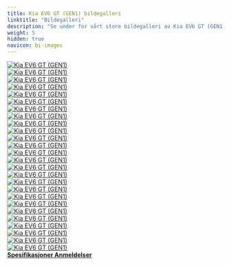 ```yaml
---
title: Kia EV6 GT (GEN1) bildegalleri
linktitle: "Bildegalleri"
description: "Se under for vårt store bildegalleri av Kia EV6 GT (GEN1). Klikk på bildene for høyoppløselige versjoner."
weight: 5
hidden: true
navicon: bi-images
---
```

<!-- markdownlint-disable MD033 -->
<div class="row" id ="my-gallery">
	<div class="pswp-grid-item col-6 col-md-4">
		<a href="https://media.evkx.net/multimedia/models/kia/ev6/ev6_gt_gen1/charging_1.jpg"
data-pswp-src="https://media.evkx.net/multimedia/models/kia/ev6/ev6_gt_gen1/charging_1.jpg"
data-pswp-width="1920"
data-pswp-height="1080" 
target="_blank">
			<img src="https://media.evkx.net/multimedia/models/kia/ev6/ev6_gt_gen1/charging_1_xst.jpg" alt="Kia EV6 GT (GEN1)" class="img-fluid " />
		</a>
	</div>
	<div class="pswp-grid-item col-6 col-md-4">
		<a href="https://media.evkx.net/multimedia/models/kia/ev6/ev6_gt_gen1/charging_2.jpg"
data-pswp-src="https://media.evkx.net/multimedia/models/kia/ev6/ev6_gt_gen1/charging_2.jpg"
data-pswp-width="1920"
data-pswp-height="1080" 
target="_blank">
			<img src="https://media.evkx.net/multimedia/models/kia/ev6/ev6_gt_gen1/charging_2_xst.jpg" alt="Kia EV6 GT (GEN1)" class="img-fluid " />
		</a>
	</div>
	<div class="pswp-grid-item col-6 col-md-4">
		<a href="https://media.evkx.net/multimedia/models/kia/ev6/ev6_gt_gen1/charging_3.jpg"
data-pswp-src="https://media.evkx.net/multimedia/models/kia/ev6/ev6_gt_gen1/charging_3.jpg"
data-pswp-width="1920"
data-pswp-height="1080" 
target="_blank">
			<img src="https://media.evkx.net/multimedia/models/kia/ev6/ev6_gt_gen1/charging_3_xst.jpg" alt="Kia EV6 GT (GEN1)" class="img-fluid " />
		</a>
	</div>
	<div class="pswp-grid-item col-6 col-md-4">
		<a href="https://media.evkx.net/multimedia/models/kia/ev6/ev6_gt_gen1/climatecontrol_1.jpg"
data-pswp-src="https://media.evkx.net/multimedia/models/kia/ev6/ev6_gt_gen1/climatecontrol_1.jpg"
data-pswp-width="1920"
data-pswp-height="1080" 
target="_blank">
			<img src="https://media.evkx.net/multimedia/models/kia/ev6/ev6_gt_gen1/climatecontrol_1_xst.jpg" alt="Kia EV6 GT (GEN1)" class="img-fluid " />
		</a>
	</div>
	<div class="pswp-grid-item col-6 col-md-4">
		<a href="https://media.evkx.net/multimedia/models/kia/ev6/ev6_gt_gen1/exterior_1.jpg"
data-pswp-src="https://media.evkx.net/multimedia/models/kia/ev6/ev6_gt_gen1/exterior_1.jpg"
data-pswp-width="1920"
data-pswp-height="1080" 
target="_blank">
			<img src="https://media.evkx.net/multimedia/models/kia/ev6/ev6_gt_gen1/exterior_1_xst.jpg" alt="Kia EV6 GT (GEN1)" class="img-fluid " />
		</a>
	</div>
	<div class="pswp-grid-item col-6 col-md-4">
		<a href="https://media.evkx.net/multimedia/models/kia/ev6/ev6_gt_gen1/exterior_2.jpg"
data-pswp-src="https://media.evkx.net/multimedia/models/kia/ev6/ev6_gt_gen1/exterior_2.jpg"
data-pswp-width="1920"
data-pswp-height="1080" 
target="_blank">
			<img src="https://media.evkx.net/multimedia/models/kia/ev6/ev6_gt_gen1/exterior_2_xst.jpg" alt="Kia EV6 GT (GEN1)" class="img-fluid " />
		</a>
	</div>
	<div class="pswp-grid-item col-6 col-md-4">
		<a href="https://media.evkx.net/multimedia/models/kia/ev6/ev6_gt_gen1/exterior_3.jpg"
data-pswp-src="https://media.evkx.net/multimedia/models/kia/ev6/ev6_gt_gen1/exterior_3.jpg"
data-pswp-width="1920"
data-pswp-height="1080" 
target="_blank">
			<img src="https://media.evkx.net/multimedia/models/kia/ev6/ev6_gt_gen1/exterior_3_xst.jpg" alt="Kia EV6 GT (GEN1)" class="img-fluid " />
		</a>
	</div>
	<div class="pswp-grid-item col-6 col-md-4">
		<a href="https://media.evkx.net/multimedia/models/kia/ev6/ev6_gt_gen1/exterior_4.jpg"
data-pswp-src="https://media.evkx.net/multimedia/models/kia/ev6/ev6_gt_gen1/exterior_4.jpg"
data-pswp-width="1920"
data-pswp-height="1080" 
target="_blank">
			<img src="https://media.evkx.net/multimedia/models/kia/ev6/ev6_gt_gen1/exterior_4_xst.jpg" alt="Kia EV6 GT (GEN1)" class="img-fluid " />
		</a>
	</div>
	<div class="pswp-grid-item col-6 col-md-4">
		<a href="https://media.evkx.net/multimedia/models/kia/ev6/ev6_gt_gen1/exterior_5.jpg"
data-pswp-src="https://media.evkx.net/multimedia/models/kia/ev6/ev6_gt_gen1/exterior_5.jpg"
data-pswp-width="1920"
data-pswp-height="1080" 
target="_blank">
			<img src="https://media.evkx.net/multimedia/models/kia/ev6/ev6_gt_gen1/exterior_5_xst.jpg" alt="Kia EV6 GT (GEN1)" class="img-fluid " />
		</a>
	</div>
	<div class="pswp-grid-item col-6 col-md-4">
		<a href="https://media.evkx.net/multimedia/models/kia/ev6/ev6_gt_gen1/frontseats_1.jpg"
data-pswp-src="https://media.evkx.net/multimedia/models/kia/ev6/ev6_gt_gen1/frontseats_1.jpg"
data-pswp-width="1920"
data-pswp-height="1080" 
target="_blank">
			<img src="https://media.evkx.net/multimedia/models/kia/ev6/ev6_gt_gen1/frontseats_1_xst.jpg" alt="Kia EV6 GT (GEN1)" class="img-fluid " />
		</a>
	</div>
	<div class="pswp-grid-item col-6 col-md-4">
		<a href="https://media.evkx.net/multimedia/models/kia/ev6/ev6_gt_gen1/frunk_1.jpg"
data-pswp-src="https://media.evkx.net/multimedia/models/kia/ev6/ev6_gt_gen1/frunk_1.jpg"
data-pswp-width="1920"
data-pswp-height="1080" 
target="_blank">
			<img src="https://media.evkx.net/multimedia/models/kia/ev6/ev6_gt_gen1/frunk_1_xst.jpg" alt="Kia EV6 GT (GEN1)" class="img-fluid " />
		</a>
	</div>
	<div class="pswp-grid-item col-6 col-md-4">
		<a href="https://media.evkx.net/multimedia/models/kia/ev6/ev6_gt_gen1/headlights_1.jpg"
data-pswp-src="https://media.evkx.net/multimedia/models/kia/ev6/ev6_gt_gen1/headlights_1.jpg"
data-pswp-width="1920"
data-pswp-height="1080" 
target="_blank">
			<img src="https://media.evkx.net/multimedia/models/kia/ev6/ev6_gt_gen1/headlights_1_xst.jpg" alt="Kia EV6 GT (GEN1)" class="img-fluid " />
		</a>
	</div>
	<div class="pswp-grid-item col-6 col-md-4">
		<a href="https://media.evkx.net/multimedia/models/kia/ev6/ev6_gt_gen1/interior_1.jpg"
data-pswp-src="https://media.evkx.net/multimedia/models/kia/ev6/ev6_gt_gen1/interior_1.jpg"
data-pswp-width="1920"
data-pswp-height="1080" 
target="_blank">
			<img src="https://media.evkx.net/multimedia/models/kia/ev6/ev6_gt_gen1/interior_1_xst.jpg" alt="Kia EV6 GT (GEN1)" class="img-fluid " />
		</a>
	</div>
	<div class="pswp-grid-item col-6 col-md-4">
		<a href="https://media.evkx.net/multimedia/models/kia/ev6/ev6_gt_gen1/interior_2.jpg"
data-pswp-src="https://media.evkx.net/multimedia/models/kia/ev6/ev6_gt_gen1/interior_2.jpg"
data-pswp-width="1920"
data-pswp-height="1080" 
target="_blank">
			<img src="https://media.evkx.net/multimedia/models/kia/ev6/ev6_gt_gen1/interior_2_xst.jpg" alt="Kia EV6 GT (GEN1)" class="img-fluid " />
		</a>
	</div>
	<div class="pswp-grid-item col-6 col-md-4">
		<a href="https://media.evkx.net/multimedia/models/kia/ev6/ev6_gt_gen1/interior_3.jpg"
data-pswp-src="https://media.evkx.net/multimedia/models/kia/ev6/ev6_gt_gen1/interior_3.jpg"
data-pswp-width="1920"
data-pswp-height="1080" 
target="_blank">
			<img src="https://media.evkx.net/multimedia/models/kia/ev6/ev6_gt_gen1/interior_3_xst.jpg" alt="Kia EV6 GT (GEN1)" class="img-fluid " />
		</a>
	</div>
	<div class="pswp-grid-item col-6 col-md-4">
		<a href="https://media.evkx.net/multimedia/models/kia/ev6/ev6_gt_gen1/main_1.jpg"
data-pswp-src="https://media.evkx.net/multimedia/models/kia/ev6/ev6_gt_gen1/main_1.jpg"
data-pswp-width="1920"
data-pswp-height="1080" 
target="_blank">
			<img src="https://media.evkx.net/multimedia/models/kia/ev6/ev6_gt_gen1/main_1_xst.jpg" alt="Kia EV6 GT (GEN1)" class="img-fluid " />
		</a>
	</div>
	<div class="pswp-grid-item col-6 col-md-4">
		<a href="https://media.evkx.net/multimedia/models/kia/ev6/ev6_gt_gen1/rearlights_1.jpg"
data-pswp-src="https://media.evkx.net/multimedia/models/kia/ev6/ev6_gt_gen1/rearlights_1.jpg"
data-pswp-width="1920"
data-pswp-height="1080" 
target="_blank">
			<img src="https://media.evkx.net/multimedia/models/kia/ev6/ev6_gt_gen1/rearlights_1_xst.jpg" alt="Kia EV6 GT (GEN1)" class="img-fluid " />
		</a>
	</div>
	<div class="pswp-grid-item col-6 col-md-4">
		<a href="https://media.evkx.net/multimedia/models/kia/ev6/ev6_gt_gen1/screens_1.jpg"
data-pswp-src="https://media.evkx.net/multimedia/models/kia/ev6/ev6_gt_gen1/screens_1.jpg"
data-pswp-width="1920"
data-pswp-height="1080" 
target="_blank">
			<img src="https://media.evkx.net/multimedia/models/kia/ev6/ev6_gt_gen1/screens_1_xst.jpg" alt="Kia EV6 GT (GEN1)" class="img-fluid " />
		</a>
	</div>
	<div class="pswp-grid-item col-6 col-md-4">
		<a href="https://media.evkx.net/multimedia/models/kia/ev6/ev6_gt_gen1/screens_2.jpg"
data-pswp-src="https://media.evkx.net/multimedia/models/kia/ev6/ev6_gt_gen1/screens_2.jpg"
data-pswp-width="1920"
data-pswp-height="1080" 
target="_blank">
			<img src="https://media.evkx.net/multimedia/models/kia/ev6/ev6_gt_gen1/screens_2_xst.jpg" alt="Kia EV6 GT (GEN1)" class="img-fluid " />
		</a>
	</div>
	<div class="pswp-grid-item col-6 col-md-4">
		<a href="https://media.evkx.net/multimedia/models/kia/ev6/ev6_gt_gen1/screens_3.jpg"
data-pswp-src="https://media.evkx.net/multimedia/models/kia/ev6/ev6_gt_gen1/screens_3.jpg"
data-pswp-width="1920"
data-pswp-height="1080" 
target="_blank">
			<img src="https://media.evkx.net/multimedia/models/kia/ev6/ev6_gt_gen1/screens_3_xst.jpg" alt="Kia EV6 GT (GEN1)" class="img-fluid " />
		</a>
	</div>
	<div class="pswp-grid-item col-6 col-md-4">
		<a href="https://media.evkx.net/multimedia/models/kia/ev6/ev6_gt_gen1/screens_4.jpg"
data-pswp-src="https://media.evkx.net/multimedia/models/kia/ev6/ev6_gt_gen1/screens_4.jpg"
data-pswp-width="1920"
data-pswp-height="1080" 
target="_blank">
			<img src="https://media.evkx.net/multimedia/models/kia/ev6/ev6_gt_gen1/screens_4_xst.jpg" alt="Kia EV6 GT (GEN1)" class="img-fluid " />
		</a>
	</div>
	<div class="pswp-grid-item col-6 col-md-4">
		<a href="https://media.evkx.net/multimedia/models/kia/ev6/ev6_gt_gen1/screens_5.jpg"
data-pswp-src="https://media.evkx.net/multimedia/models/kia/ev6/ev6_gt_gen1/screens_5.jpg"
data-pswp-width="1920"
data-pswp-height="1080" 
target="_blank">
			<img src="https://media.evkx.net/multimedia/models/kia/ev6/ev6_gt_gen1/screens_5_xst.jpg" alt="Kia EV6 GT (GEN1)" class="img-fluid " />
		</a>
	</div>
	<div class="pswp-grid-item col-6 col-md-4">
		<a href="https://media.evkx.net/multimedia/models/kia/ev6/ev6_gt_gen1/secondrowseats_1.jpg"
data-pswp-src="https://media.evkx.net/multimedia/models/kia/ev6/ev6_gt_gen1/secondrowseats_1.jpg"
data-pswp-width="1920"
data-pswp-height="1080" 
target="_blank">
			<img src="https://media.evkx.net/multimedia/models/kia/ev6/ev6_gt_gen1/secondrowseats_1_xst.jpg" alt="Kia EV6 GT (GEN1)" class="img-fluid " />
		</a>
	</div>
	<div class="pswp-grid-item col-6 col-md-4">
		<a href="https://media.evkx.net/multimedia/models/kia/ev6/ev6_gt_gen1/steeringwheel_1.jpg"
data-pswp-src="https://media.evkx.net/multimedia/models/kia/ev6/ev6_gt_gen1/steeringwheel_1.jpg"
data-pswp-width="1904"
data-pswp-height="1071" 
target="_blank">
			<img src="https://media.evkx.net/multimedia/models/kia/ev6/ev6_gt_gen1/steeringwheel_1_xst.jpg" alt="Kia EV6 GT (GEN1)" class="img-fluid " />
		</a>
	</div>
	<div class="pswp-grid-item col-6 col-md-4">
		<a href="https://media.evkx.net/multimedia/models/kia/ev6/ev6_gt_gen1/trunk_1.jpg"
data-pswp-src="https://media.evkx.net/multimedia/models/kia/ev6/ev6_gt_gen1/trunk_1.jpg"
data-pswp-width="1920"
data-pswp-height="1080" 
target="_blank">
			<img src="https://media.evkx.net/multimedia/models/kia/ev6/ev6_gt_gen1/trunk_1_xst.jpg" alt="Kia EV6 GT (GEN1)" class="img-fluid " />
		</a>
	</div>
	<div class="pswp-grid-item col-6 col-md-4">
		<a href="https://media.evkx.net/multimedia/models/kia/ev6/ev6_gt_gen1/wheels_1.jpg"
data-pswp-src="https://media.evkx.net/multimedia/models/kia/ev6/ev6_gt_gen1/wheels_1.jpg"
data-pswp-width="1920"
data-pswp-height="1080" 
target="_blank">
			<img src="https://media.evkx.net/multimedia/models/kia/ev6/ev6_gt_gen1/wheels_1_xst.jpg" alt="Kia EV6 GT (GEN1)" class="img-fluid " />
		</a>
	</div>
</div>
<script type="module">
  import PhotoSwipeLightbox from '/js/photoswipe-lightbox.esm.js';
    const lightbox = new PhotoSwipeLightbox({
       gallery: '#my-gallery',
        children: 'a',
        pswpModule: () => import('/js/photoswipe.esm.js')
    });
lightbox.init();
</script>
<div class="mt-3 mb-3">
<a href="../specifications/" class="text-decoration-none text-black">
<strong><i class="bi-arrow-left"></i> Spesifikasjoner </strong>
</a>
<a href="../reviews/" class="text-decoration-none text-black float-end">
<strong>Anmeldelser <i class="bi-arrow-right"></i></strong>
</a>
</div>
